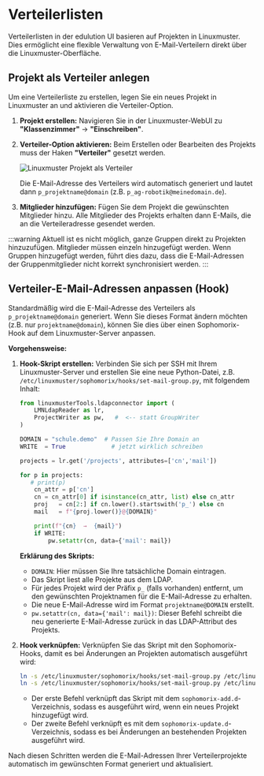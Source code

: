 # Verteilerlisten

Verteilerlisten in der edulution UI basieren auf Projekten in
Linuxmuster. Dies ermöglicht eine flexible Verwaltung von
E-Mail-Verteilern direkt über die Linuxmuster-Oberfläche.

## Projekt als Verteiler anlegen

Um eine Verteilerliste zu erstellen, legen Sie ein neues Projekt in
Linuxmuster an und aktivieren die Verteiler-Option.

1.  **Projekt erstellen:** Navigieren Sie in der Linuxmuster-WebUI zu
    **\"Klassenzimmer\"** -\> **\"Einschreiben\"**.

2.  **Verteiler-Option aktivieren:** Beim Erstellen oder Bearbeiten des
    Projekts muss der Haken **\"Verteiler\"** gesetzt werden.

    ![Linuxmuster Projekt als Verteiler](/_static/linuxmuster_verteiler_projekt.png)

    Die E-Mail-Adresse des Verteilers wird automatisch generiert und
    lautet dann `p_projektname@domain` (z.B.
    `p_ag-robotik@meinedomain.de`).

3.  **Mitglieder hinzufügen:** Fügen Sie dem Projekt die gewünschten
    Mitglieder hinzu. Alle Mitglieder des Projekts erhalten dann
    E-Mails, die an die Verteileradresse gesendet werden.

:::warning
Aktuell ist es nicht möglich, ganze Gruppen direkt zu Projekten
hinzuzufügen. Mitglieder müssen einzeln hinzugefügt werden. Wenn Gruppen
hinzugefügt werden, führt dies dazu, dass die E-Mail-Adressen der
Gruppenmitglieder nicht korrekt synchronisiert werden.
:::

## Verteiler-E-Mail-Adressen anpassen (Hook)

Standardmäßig wird die E-Mail-Adresse des Verteilers als
`p_projektname@domain` generiert. Wenn Sie dieses Format ändern möchten
(z.B. nur `projektname@domain`), können Sie dies über einen
Sophomorix-Hook auf dem Linuxmuster-Server anpassen.

**Vorgehensweise:**

1.  **Hook-Skript erstellen:** Verbinden Sie sich per SSH mit Ihrem
    Linuxmuster-Server und erstellen Sie eine neue Python-Datei, z.B.
    `/etc/linuxmuster/sophomorix/hooks/set-mail-group.py`, mit folgendem
    Inhalt:

    ``` python
    from linuxmusterTools.ldapconnector import (
        LMNLdapReader as lr,
        ProjectWriter as pw,   #  <-- statt GroupWriter
    )

    DOMAIN = "schule.demo"  # Passen Sie Ihre Domain an
    WRITE  = True             # jetzt wirklich schreiben

    projects = lr.get('/projects', attributes=['cn','mail'])

    for p in projects:
       # print(p)
        cn_attr = p['cn']
        cn = cn_attr[0] if isinstance(cn_attr, list) else cn_attr
        proj   = cn[2:] if cn.lower().startswith('p_') else cn
        mail   = f"{proj.lower()}@{DOMAIN}"

        print(f"{cn}  →  {mail}")
        if WRITE:
            pw.setattr(cn, data={'mail': mail})
    ```

    **Erklärung des Skripts:**

    - `DOMAIN`: Hier müssen Sie Ihre tatsächliche Domain eintragen.
    - Das Skript liest alle Projekte aus dem LDAP.
    - Für jedes Projekt wird der Präfix `p_` (falls vorhanden) entfernt,
      um den gewünschten Projektnamen für die E-Mail-Adresse zu
      erhalten.
    - Die neue E-Mail-Adresse wird im Format `projektname@DOMAIN`
      erstellt.
    - `pw.setattr(cn, data={'mail': mail})`: Dieser Befehl schreibt die
      neu generierte E-Mail-Adresse zurück in das LDAP-Attribut des
      Projekts.

2.  **Hook verknüpfen:** Verknüpfen Sie das Skript mit den
    Sophomorix-Hooks, damit es bei Änderungen an Projekten automatisch
    ausgeführt wird:

    ``` bash
    ln -s /etc/linuxmuster/sophomorix/hooks/set-mail-group.py /etc/linuxmuster/sophomorix/hooks/sophomorix-add.d/
    ln -s /etc/linuxmuster/sophomorix/hooks/set-mail-group.py /etc/linuxmuster/sophomorix/hooks/sophomorix-update.d/
    ```

    - Der erste Befehl verknüpft das Skript mit dem
      `sophomorix-add.d`-Verzeichnis, sodass es ausgeführt wird, wenn
      ein neues Projekt hinzugefügt wird.
    - Der zweite Befehl verknüpft es mit dem
      `sophomorix-update.d`-Verzeichnis, sodass es bei Änderungen an
      bestehenden Projekten ausgeführt wird.

Nach diesen Schritten werden die E-Mail-Adressen Ihrer Verteilerprojekte
automatisch im gewünschten Format generiert und aktualisiert.
